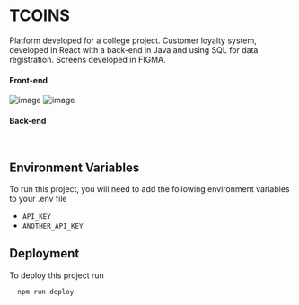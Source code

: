 # TCOINS
Platform developed for a college project. Customer loyalty system, developed in React with a back-end in Java and using SQL for data registration. Screens developed in FIGMA.
#### Front-end

  
![image](https://github.com/roberta976/TCOINS/assets/66263681/0d160089-538c-4d9c-bc85-28c3f88127c5)
![image](https://github.com/roberta976/TCOINS/assets/66263681/103fc43b-4438-4e0c-b37c-2cb804761151)



#### Back-end
```bash
  
```
## Environment Variables

To run this project, you will need to add the following environment variables to your .env file

- `API_KEY`
- `ANOTHER_API_KEY`



## Deployment

To deploy this project run

```bash
  npm run deploy
```


